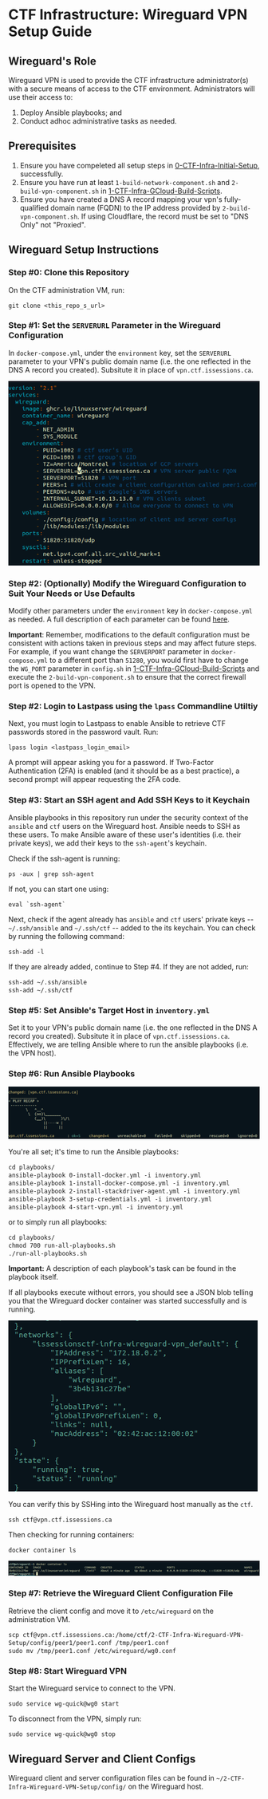 # CTF Infrastructure: Wireguard VPN Setup Guide

## Wireguard's Role
Wireguard VPN is used to provide the CTF infrastructure administrator(s) with a secure means of access to the CTF environment. Administrators will use their access to:
1. Deploy Ansible playbooks; and
2. Conduct adhoc administrative tasks as needed.

## Prerequisites
1. Ensure you have compeleted all setup steps in [0-CTF-Infra-Initial-Setup](https://github.com/abboudl/0-CTF-Infra-Initial-Setup/), successfully.
2. Ensure you have run at least `1-build-network-component.sh` and `2-build-vpn-component.sh` in [1-CTF-Infra-GCloud-Build-Scripts](https://github.com/abboudl/1-CTF-Infra-GCloud-Build-Scripts/).
3. Ensure you have created a DNS A record mapping your vpn's fully-qualified domain name (FQDN) to the IP address provided by `2-build-vpn-component.sh`. If using Cloudflare, the record must be set to "DNS Only" not "Proxied".


## Wireguard Setup Instructions

### Step #0: Clone this Repository
On the CTF administration VM, run:
```
git clone <this_repo_s_url>
```

### Step #1: Set the `SERVERURL` Parameter in the Wireguard Configuration

In `docker-compose.yml`, under the `environment` key, set the `SERVERURL` parameter to your VPN's public domain name (i.e. the one reflected in the DNS A record you created). Subsitute it in place of `vpn.ctf.issessions.ca`.

![docker-compose image](readme-images/1.png)

### Step #2: (Optionally) Modify the Wireguard Configuration to Suit Your Needs or Use Defaults

Modify other parameters under the `environment` key in `docker-compose.yml` as needed. A full description of each parameter can be found [here](https://hub.docker.com/r/linuxserver/wireguard).

**Important**: Remember, modifications to the default configuration must be consistent with actions taken in previous steps and may affect future steps. For example, if you want change the `SERVERPORT` parameter in `docker-compose.yml` to a different port than `51280`, you would first have to change the `WG_PORT` parameter in `config.sh` in [1-CTF-Infra-GCloud-Build-Scripts](https://github.com/abboudl/1-CTF-Infra-GCloud-Build-Scripts/) and execute the `2-build-vpn-component.sh` to ensure that the correct firewall port is opened to the VPN.


### Step #2: Login to Lastpass using the `lpass` Commandline Utiltiy 

Next, you must login to Lastpass to enable Ansible to retrieve CTF passwords stored in the password vault. Run:  

```
lpass login <lastpass_login_email>
```

A prompt will appear asking you for a password. If Two-Factor Authentication (2FA) is enabled (and it should be as a best practice), a second prompt will appear requesting the 2FA code.

### Step #3: Start an SSH agent and Add SSH Keys to it Keychain

Ansible playbooks in this repository run under the security context of the `ansible` and `ctf` users on the Wireguard host. Ansible needs to SSH as these users. To make Ansible aware of these user's identities (i.e. their private keys), we add their keys to the `ssh-agent`'s keychain. 

Check if the ssh-agent is running:
```
ps -aux | grep ssh-agent
```

If not, you can start one using:
```
eval `ssh-agent`
```

Next, check if the agent already has `ansible` and `ctf` users' private keys -- `~/.ssh/ansible` and `~/.ssh/ctf` -- added to the its keychain. You can check by running the following command:
```
ssh-add -l
```

If they are already added, continue to Step #4. If they are not added, run:

```
ssh-add ~/.ssh/ansible
ssh-add ~/.ssh/ctf
```

### Step #5: Set Ansible's Target Host in `inventory.yml` 

Set it to your VPN's public domain name (i.e. the one reflected in the DNS A record you created). Subsitute it in place of `vpn.ctf.issessions.ca`. Effectively, we are telling Ansible where to run the ansible playbooks (i.e. the VPN host).


### Step #6: Run Ansible Playbooks

![docker-compose image](readme-images/2.png)

You're all set; it's time to run the Ansible playbooks:

```
cd playbooks/
ansible-playbook 0-install-docker.yml -i inventory.yml
ansible-playbook 1-install-docker-compose.yml -i inventory.yml
ansible-playbook 2-install-stackdriver-agent.yml -i inventory.yml
ansible-playbook 3-setup-credentials.yml -i inventory.yml
ansible-playbook 4-start-vpn.yml -i inventory.yml
```

or to simply run all playbooks:
```
cd playbooks/
chmod 700 run-all-playbooks.sh
./run-all-playbooks.sh
```

**Important:** A description of each playbook's task can be found in the playbook itself.

If all playbooks execute without errors, you should see a JSON blob telling you that the Wireguard docker container was started successfully and is running.

![docker-compose image](readme-images/3.png)

You can verify this by SSHing into the Wireguard host manually as the `ctf`.
```
ssh ctf@vpn.ctf.issessions.ca 
```
Then checking for running containers:
```
docker container ls
```
![docker-compose image](readme-images/4.png)

### Step #7: Retrieve the Wireguard Client Configuration File

Retrieve the client config and move it to `/etc/wireguard` on the administration VM.

```
scp ctf@vpn.ctf.issessions.ca:/home/ctf/2-CTF-Infra-Wireguard-VPN-Setup/config/peer1/peer1.conf /tmp/peer1.conf
sudo mv /tmp/peer1.conf /etc/wireguard/wg0.conf
```
### Step #8: Start Wireguard VPN

Start the Wireguard service to connect to the VPN.
```
sudo service wg-quick@wg0 start
```

To disconnect from the VPN, simply run:
```
sudo service wg-quick@wg0 stop
```
## Wireguard Server and Client Configs

Wireguard client and server configuration files can be found in `~/2-CTF-Infra-Wireguard-VPN-Setup/config/` on the Wireguard host. 
